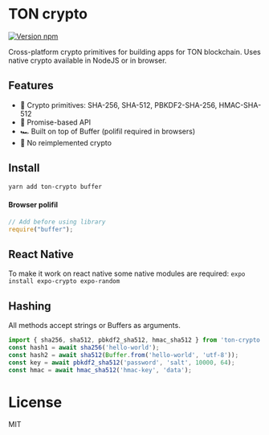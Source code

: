 # TON crypto

[![Version npm](https://img.shields.io/npm/v/ton-crypto.svg?logo=npm)](https://www.npmjs.com/package/ton-crypto)

Cross-platform crypto primitives for building apps for TON blockchain. Uses native crypto available in NodeJS or in browser.

## Features

- 🦺 Crypto primitives: SHA-256, SHA-512, PBKDF2-SHA-256, HMAC-SHA-512
- 🚀 Promise-based API
- 🏎 Built on top of Buffer (polifil required in browsers)
- 🍰 No reimplemented crypto

## Install

```bash
yarn add ton-crypto buffer
```

#### Browser polifil

```js
// Add before using library
require("buffer");
```

## React Native
To make it work on react native some native modules are required:
`
expo install expo-crypto expo-random
`

## Hashing
All methods accept strings or Buffers as arguments.

```js
import { sha256, sha512, pbkdf2_sha512, hmac_sha512 } from 'ton-crypto';
const hash1 = await sha256('hello-world');
const hash2 = await sha512(Buffer.from('hello-world', 'utf-8'));
const key = await pbkdf2_sha512('password', 'salt', 10000, 64);
const hmac = await hmac_sha512('hmac-key', 'data');
```

# License

MIT
